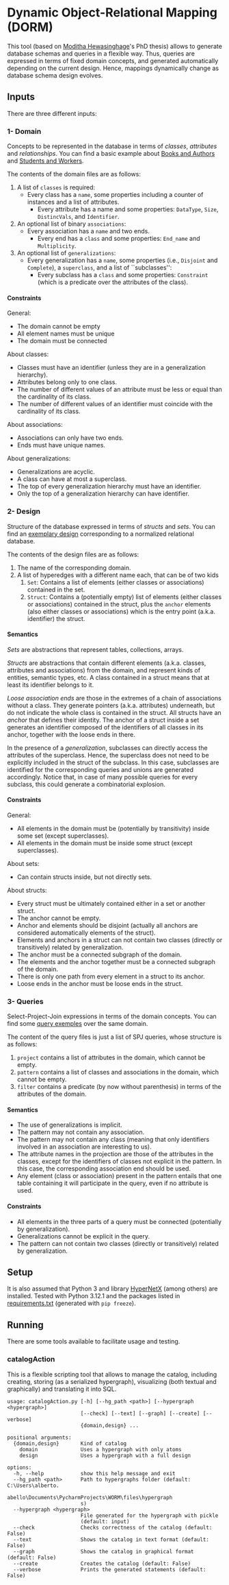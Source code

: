 # Dynamic Object-Relational Mapping (DORM)

This tool (based on [Moditha Hewasinghage](documents/Thesis-Moditha.pdf)'s PhD thesis) allows to generate database schemas and queries in a flexible way. 
Thus, queries are expressed in terms of fixed domain concepts, and generated automatically depending on the current design.
Hence, mappings dynamically change as database schema design evolves.

## Inputs

There are three different inputs:

### 1- Domain
Concepts to be represented in the database in terms of *classes*, *attributes* and *relationships*. 
You can find a basic example about [Books and Authors](files/domains/book-authors.json) and [Students and Workers]().

The contents of the domain files are as follows:
1. A list of ``classes`` is required:
   - Every class has a ``name``, some properties including a counter of instances and a list of attributes.
      - Every attribute has a name and some properties: ``DataType``, ``Size``, ``DistincVals``, and ``Identifier``.
1. An optional list of binary ``associations``:
   - Every association has a ``name`` and two ends.
      - Every end has a ``class`` and some properties: ``End_name`` and ``Multiplicity``.
1. An optional list of ``generalizations``:
   - Every generalization has a ``name``, some properties (i.e., ``Disjoint`` and ``Complete``), a ``superclass``, and a list of ``subclasses'':
      - Every subclass has a ``class`` and some properties: ``Constraint`` (which is a predicate over the attributes of the class).

#### Constraints
General:
- The domain cannot be empty
- All element names must be unique
- The domain must be connected

About classes:
- Classes must have an identifier (unless they are in a generalization hierarchy).
- Attributes belong only to one class.
- The number of different values of an attribute must be less or equal than the cardinality of its class.
- The number of different values of an identifier must coincide with the cardinality of its class.

About associations:
- Associations can only have two ends.
- Ends must have unique names.

About generalizations:
- Generalizations are acyclic.
- A class can have at most a superclass.
- The top of every generalization hierarchy must have an identifier.
- Only the top of a generalization hierarchy can have identifier.

### 2- Design
Structure of the database expressed in terms of *structs* and *sets*.
You can find an [exemplary design](files/designs/book-authors_normalized.json) corresponding to a normalized relational database.

The contents of the design files are as follows:
1. The name of the corresponding domain.
1. A list of hyperedges with a different name each, that can be of two kids
   1. ``Set``: Contains a list of elements (either classes or associations) contained in the set.
   1. ``Struct``: Contains a (potentially empty) list of elements (either classes or associations) contained in the struct, plus the ``anchor`` elements (also either classes or associations) which is the entry point (a.k.a. identifier) the struct.

#### Semantics
*Sets* are abstractions that represent tables, collections, arrays.

*Structs* are abstractions that contain different elements (a.k.a. classes, attributes and associations) from the domain, and represent kinds of entities, semantic types, etc.
A class contained in a struct means that at least its identifier belongs to it.

*Loose association ends* are those in the extremes of a chain of associations without a class.
They generate pointers (a.k.a. attributes) underneath, but do not indicate the whole class is contained in the struct.
All structs have an *anchor* that defines their identity.
The anchor of a struct inside a set generates an identifier composed of the identifiers of all classes in its anchor, together with the loose ends in there.

In the presence of a *generalization*, subclasses can directly access the attributes of the superclass.
Hence, the superclass does not need to be explicitly included in the struct of the subclass.
In this case, subclasses are identified for the corresponding queries and unions are generated accordingly.
Notice that, in case of many possible queries for every subclass, this could generate a combinatorial explosion.

#### Constraints
General:
- All elements in the domain must be (potentially by transitivity) inside some set (except superclasses).
- All elements in the domain must be inside some struct (except superclasses).

About sets:
- Can contain structs inside, but not directly sets. 

About structs:
- Every struct must be ultimately contained either in a set or another struct.
- The anchor cannot be empty.
- Anchor and elements should be disjoint (actually all anchors are considered automatically elements of the struct).
- Elements and anchors in a struct can not contain two classes (directly or transitively) related by generalization.
- The anchor must be a connected subgraph of the domain.
- The elements and the anchor together must be a connected subgraph of the domain.
- There is only one path from every element in a struct to its anchor.
- Loose ends in the anchor must be loose ends in the struct.
  
### 3- Queries
Select-Project-Join expressions in terms of the domain concepts.
You can find some [query exemples](files/queries/book-authors.json) over the same domain.

The content of the query files is just a list of SPJ queries, whose structure is as follows:
1. ``project`` contains a list of attributes in the domain, which cannot be empty.
1. ``pattern`` contains a list of classes and associations in the domain, which cannot be empty.
1. ``filter`` contains a predicate (by now without parenthesis) in terms of the attributes of the domain.

#### Semantics
- The use of generalizations is implicit.
- The pattern may not contain any association.
- The pattern may not contain any class (meaning that only identifiers involved in an association are interesting to us).
- The attribute names in the projection are those of the attributes in the classes, except for the identifiers of classes not explicit in the pattern.
In this case, the corresponding association end should be used.
- Any element (class or association) present in the pattern entails that one table containing it will participate in the query, even if no attribute is used.

#### Constraints
- All elements in the three parts of a query must be connected (potentially by generalization).
- Generalizations cannot be explicit in the query.
- The pattern can not contain two classes (directly or transitively) related by generalization. 

## Setup

It is also assumed that Python 3 and library [HyperNetX](https://github.com/pnnl/HyperNetX) (among others) are installed. 
Tested with Python 3.12.1 and the packages listed in [requirements.txt](requirements.txt) (generated with ```pip freeze```).

## Running

There are some tools available to facilitate usage and testing.

### catalogAction
This is a flexible scripting tool that allows to manage the catalog, including creating, storing (as a serialized hypergraph), visualizing (both textual and graphically) and translating it into SQL.

```
usage: catalogAction.py [-h] [--hg_path <path>] [--hypergraph <hypergraph>]
                        [--check] [--text] [--graph] [--create] [--verbose]
                        {domain,design} ...

positional arguments:
  {domain,design}       Kind of catalog
    domain              Uses a hypergraph with only atoms
    design              Uses a hypergraph with a full design

options:
  -h, --help            show this help message and exit
  --hg_path <path>      Path to hypergraphs folder (default: C:\Users\alberto.
                        abello\Documents\PycharmProjects\WORM\files\hypergraph
                        s)
  --hypergraph <hypergraph>
                        File generated for the hypergraph with pickle
                        (default: input)
  --check               Checks correctness of the catalog (default: False)
  --text                Shows the catalog in text format (default: False)
  --graph               Shows the catalog in graphical format (default: False)
  --create              Creates the catalog (default: False)
  --verbose             Prints the generated statements (default: False)
  ```